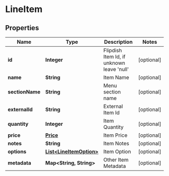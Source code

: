 
# LineItem

## Properties
Name | Type | Description | Notes
------------ | ------------- | ------------- | -------------
**id** | **Integer** | Flipdish Item Id, if unknown leave &#39;null&#39; |  [optional]
**name** | **String** | Item Name |  [optional]
**sectionName** | **String** | Menu section name |  [optional]
**externalId** | **String** | External Item Id |  [optional]
**quantity** | **Integer** | Item Quantity |  [optional]
**price** | [**Price**](Price.md) | Item Price |  [optional]
**notes** | **String** | Item Notes |  [optional]
**options** | [**List&lt;LineItemOption&gt;**](LineItemOption.md) | Item Option |  [optional]
**metadata** | **Map&lt;String, String&gt;** | Other Item Metadata |  [optional]




